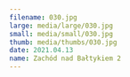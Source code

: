 ```yaml
---
filename: 030.jpg
large: media/large/030.jpg
small: media/small/030.jpg
thumb: media/thumbs/030.jpg
date: 2021.04.13
name: Zachód nad Bałtykiem 2
---
```

